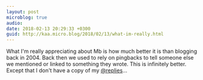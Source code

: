 ```yaml
---
layout: post
microblog: true
audio: 
date: 2018-02-13 20:29:33 +0300
guid: http://kaa.micro.blog/2018/02/13/what-im-really.html
---
```

What I'm really appreciating about Mb is how much better it is than blogging back in 2004. Back then we used to rely on pingbacks to tell someone else we mentioned or linked to something they wrote. This is infinitely better. Except that I don't have a copy of my [@replies](https://micro.blog/replies)...
